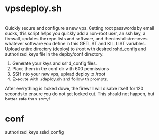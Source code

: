 # vpsdeploy.sh
#
Quickly secure and configure a new vps. Getting root passwords by email sucks, this script helps you quickly add a non-root user, an ssh key, a firewall,
updates the repo lists and software, and then installs/removes whatever software you define in this GETLIST and KILLLIST variables.
Upload entire directory (deploy) to /root with desired sshd_config and authorized_keys file in the deploy/conf directory.

1) Generate your keys and sshd_config files.
2) Place them in the conf dir with 600 permissions
3) SSH into your new vps, upload deploy to /root
4) Execute with ./deploy.sh and follow th prompts.

After everything is locked down, the firewall will disable itself for 120 seconds to ensure you do not get locked out. This should not happen,
but better safe than sorry!
# conf
authorized_keys
sshd_config
